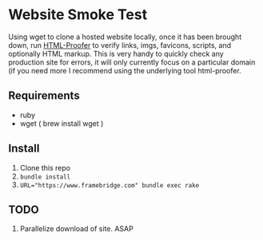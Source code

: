 # Website Smoke Test

Using wget to clone a hosted website locally, once it has been brought down, run [HTML-Proofer](https://github.com/gjtorikian/html-proofer) to verify links, imgs, favicons, scripts, and optionally HTML markup. This is very handy to quickly check any production site for errors, it will only currently focus on a particular domain (if you need more I recommend using the underlying tool html-proofer.

## Requirements

* ruby
* wget ( brew install wget )

## Install

1. Clone this repo
2. ```bundle install```
4. ```URL="https://www.framebridge.com" bundle exec rake ```

## TODO

1. Parallelize download of site. ASAP
